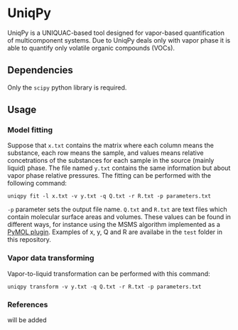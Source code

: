 # UniqPy

UniqPy is a UNIQUAC-based tool designed for vapor-based quantification of multicomponent systems. Due to UniqPy deals only with vapor phase it is able to quantify only volatile organic compounds (VOCs).

## Dependencies

Only the `scipy` python library is required.

## Usage

### Model fitting

Suppose that `x.txt` contains the matrix where each column means the substance, each row means the sample, and values means relative concetrations of the substances for each sample in the source (mainly liquid) phase. The file named `y.txt` contains the same information but about vapor phase relative pressures. The fitting can be performed with the following command:

`uniqpy fit -l x.txt -v y.txt -q Q.txt -r R.txt -p parameters.txt`

`-p` parameter sets the output file name. `Q.txt` and `R.txt` are text files which contain molecular surface areas and volumes. These values can be found in different ways, for instance using the MSMS algorithm implemented as a [PyMOL plugin](http://pldserver1.biochem.queensu.ca/~rlc/work/pymol/msms_pymol.py). Examples of x, y, Q and R are availabe in the `test` folder in this repository.


### Vapor data transforming

Vapor-to-liquid transformation can be performed with this command:

`uniqpy transform -v y.txt -q Q.txt -r R.txt -p parameters.txt`



### References

will be added